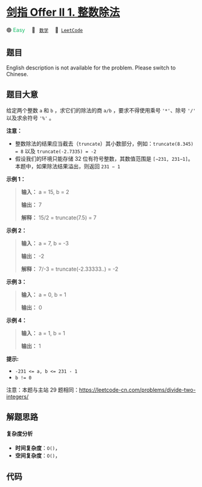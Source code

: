 # [剑指 Offer II 1. 整数除法](https://leetcode.cn/problems/xoh6Oh)

🟢 <font color=#15bd66>Easy</font>&emsp; 🔖&ensp; [`数学`](/leetcode/outline/tag/math.md)&emsp; 🔗&ensp;[`LeetCode`](https://leetcode.cn/problems/xoh6Oh)


## 题目

English description is not available for the problem. Please switch to
Chinese.


## 题目大意

给定两个整数 `a` 和 `b` ，求它们的除法的商 `a/b` ，要求不得使用乘号 `'*'`、除号 `'/'` 以及求余符号 `'%'` 。



**注意：**

  * 整数除法的结果应当截去（`truncate`）其小数部分，例如：`truncate(8.345) = 8` 以及 `truncate(-2.7335) = -2`
  * 假设我们的环境只能存储 32 位有符号整数，其数值范围是 `[−231, 231−1]`。本题中，如果除法结果溢出，则返回 `231 − 1`



**示例 1：**

> 
> 
> 
> 
> 
> **输入：** a = 15, b = 2
> 
> **输出：** 7
> 
> **解释：** 15/2 = truncate(7.5) = 7
> 
> 

**示例 2：**

> 
> 
> 
> 
> 
> **输入：** a = 7, b = -3
> 
> **输出：** -2
> 
> **解释：** 7/-3 = truncate(-2.33333..) = -2

**示例 3：**

> 
> 
> 
> 
> 
> **输入：** a = 0, b = 1
> 
> **输出：** 0

**示例 4：**

> 
> 
> 
> 
> 
> **输入：** a = 1, b = 1
> 
> **输出：** 1



**提示:**

  * `-231 <= a, b <= 231 - 1`
  * `b != 0`



注意：本题与主站 29 题相同：<https://leetcode-cn.com/problems/divide-two-integers/>




## 解题思路

#### 复杂度分析

- **时间复杂度**：`O()`，
- **空间复杂度**：`O()`，

## 代码

```javascript

```